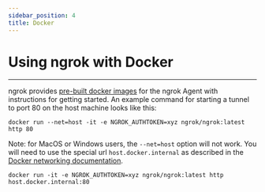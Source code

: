 ```yaml
---
sidebar_position: 4
title: Docker
---
```


# Using ngrok with Docker
------------

ngrok provides [pre-built docker images](https://hub.docker.com/r/ngrok/ngrok) for the ngrok Agent with instructions for getting started. An example command for starting a tunnel to port 80 on the host machine looks like this:

`docker run --net=host -it -e NGROK_AUTHTOKEN=xyz ngrok/ngrok:latest http 80`

Note: for MacOS or Windows users, the `--net=host` option will not work. You will need to use the special url `host.docker.internal` as described in the [Docker networking documentation](https://docs.docker.com/desktop/mac/networking/#use-cases-and-workarounds).

`docker run -it -e NGROK_AUTHTOKEN=xyz ngrok/ngrok:latest http host.docker.internal:80`

